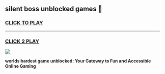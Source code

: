 
## silent boss unblocked games 👋
<h3>
<a href="https://premium.freeplayer.one?title=silent_boss_unblocked_games&ref=13F">CLICK TO PLAY</a></h3>
<hr>

<h3>
<a href="https://premium.freeplayer.one?title=silent_boss_unblocked_games&ref=13F">CLICK 2 PLAY</a>
  
</h3>

<a href="https://premium.freeplayer.one?title=silent_boss_unblocked_games&ref=12F/"><img src="https://clearcache.store/games.png"></a>


**worlds hardest game unblocked: Your Gateway to Fun and Accessible Online Gaming**
